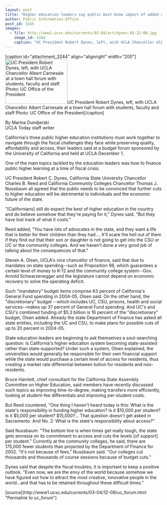 ```yaml
---
layout: post
title: "Higher education leaders say public must know impact of added cuts"
author: Public Information Office
post_id: 3245
images:
  - file: http://www1.ucsc.edu/currents/03-04/art/dynes.03-12-08.jpg
    image_id: 3244
    caption: "UC President Robert Dynes, left, with UCLA Chancellor Albert Carnesale at a town hall forum with students, faculty and staff Photo: UC Office of the President"
---
```


[caption id="attachment_3244" align="alignright" width="200"]<a href="http://localhost/mysite/wp-content/uploads/2003/12/dynes.03-12-08.jpg"><img class="size-full wp-image-3244" src="http://localhost/mysite/wp-content/uploads/2003/12/dynes.03-12-08.jpg" alt="UC President Robert Dynes, left, with UCLA Chancellor Albert Carnesale at a town hall forum with students, faculty and staff Photo: UC Office of the President" width="200" height="143" /></a>UC President Robert Dynes, left, with UCLA Chancellor Albert Carnesale at a town hall forum with students, faculty and staff Photo: UC Office of the President[/caption]
<p>
  By Marina Dundjerski<br>
  UCLA Today staff writer
</p>
<p>
  California's three public higher education institutions must work together to navigate through the fiscal challenges they face while preserving quality, affordability and access, their leaders said at a budget forum sponsored by the University of California and held at UCLA December 1.
</p>
<p>
  One of the main topics tackled by the education leaders was how to finance public higher learning at a time of fiscal crisis.
</p>
<p>
  UC President Robert C. Dynes, California State University Chancellor Charles B. Reed and California Community Colleges Chancellor Thomas J. Nussbaum all agreed that the public needs to be convinced that further cuts to higher education will be detrimental to individuals and the economic future of the state.<br>
</p>
<p>
  "[Californians] still do expect the best of higher education in the country and do believe somehow that they're paying for it," Dynes said. "But they have lost track of what it costs."<br>
</p>
<p>
  Reed added, "You have lots of advocates in the state, and they want a life that is better for their children than they had.... It'll scare the hell out of them if they find out that their son or daughter is not going to get into the CSU or UC or the community colleges. And we haven't done a very good job of talking about the consequences of that."<br>
</p>
<p>
  Steven A. Olsen, UCLA's vice chancellor of finance, said that due to mandates on state spending--such as Proposition 98, which guarantees a certain level of money to K-12 and the community college system--Gov. Arnold Schwarzenegger and the legislature cannot depend on economic recovery to solve the operating deficit.<br>
</p>
<p>
  Such "mandatory" budget items comprise 63 percent of California's General Fund spending in 2004-05, Olsen said. On the other hand, the "discretionary" budget --which includes UC, CSU, prisons, health and social services--makes up 37 percent of General Fund spending. And UC's and CSU's combined funding of $5.3 billion is 16 percent of the "discretionary" budget, Olsen added. Already the state Department of Finance has asked all state entities, including the UC and CSU, to make plans for possible cuts of up to 20 percent in 2004-05.<br>
</p>
<p>
  State education leaders are beginning to ask themselves a soul-searching question: Is California's higher education system becoming state-assisted rather than state-supported? Under such a system, Olsen explained, the universities would generally be responsible for their own financial support while the state would purchase a certain level of access for residents, thus creating a market rate differential between tuition for residents and non-residents.<br>
</p>
<p>
  Bruce Hamlett, chief consultant for the California State Assembly Committee on Higher Education, said members have recently discussed such topics as improving time-to-degree, making transfers more efficiently, looking at student-fee differentials and improving per-student costs.<br>
</p>
<p>
  But Reed countered, "One thing I haven't heard today is this: What is the state's responsibility in funding higher education? Is it $10,000 per student? Is it $5,000 per student? $15,000?... That question doesn't get asked in Sacramento. And No. 2: What is the state's responsibility about access?"<br>
</p>
<p>
  Said Nussbaum: "The bottom line is when times get really tough, the state gets amnesia on its commitment to access and cuts the levels [of support] per student." Currently at the community colleges, he said, there are 175,000 fewer students than projected by the Department of Finance for 2002. "It's not because of fees," Nussbaum said. "Our colleges cut thousands and thousands of course sessions because of budget cuts."<br>
</p>
<p>
  Dynes said that despite the fiscal troubles, it is important to keep a positive outlook. "Even now, we are the envy of the world because somehow we have figured out how to attract the most creative, innovative people in the world...and that has to be retained throughout these difficult times."<br>
</p>
[source](http://www1.ucsc.edu/currents/03-04/12-08/uc_forum.html "Permalink to uc_forum")
